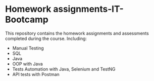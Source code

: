 # Homework assignments-IT-Bootcamp
This repository contains the homework assignments and assessments completed during the course.
Including:

- Manual Testing
- SQL
- Java
- OOP with Java
- Tests Automation with Java, Selenium and TestNG
- API tests with Postman
